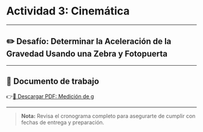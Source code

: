 # Actividad 3: Cinemática

---

## ✏️ Desafío: Determinar la Aceleración de la Gravedad Usando una Zebra y Fotopuerta

---

## 📄 Documento de trabajo

👉[📎 Descargar PDF: Medición de g](../FIME/Measuring_g.pdf)

---

> **Nota:** Revisa el cronograma completo para asegurarte de cumplir con fechas de entrega y preparación.
